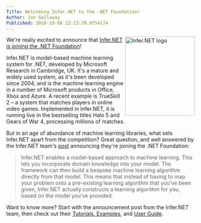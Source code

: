 ```yaml
---
Title: Welcoming Infer.NET to the .NET Foundation!
Author: Jon Galloway
Published: 2018-10-08 22:23:29.9754174
---
```

<p><img alt="Infer.NET logo" src="assets/posts/infernet-icon.png" style="float: right; width: 186px; height: 211px;" />We're really excited to announce that&nbsp;<a href="https://www.microsoft.com/en-us/research/blog/the-microsoft-infer-net-machine-learning-framework-goes-open-source/">Infer.NET is joining the .NET Foundation</a>!</p>

<p>Infer.NET is model-based machine learning system for .NET, developed by Microsoft Research in Cambridge, UK. It's a mature and widely used system, as it's been developed since 2004, and is the machine learning engine in a number of Microsoft products in Office, Xbox and Azure. A recent example is&nbsp;TrueSkill 2&nbsp;– a system that matches players in online video games. Implemented in Infer.NET, it is running live in the bestselling titles Halo 5 and Gears of War 4, processing millions of matches.</p>

<p>But in an age of abundance of machine learning libraries, what sets Infer.NET apart from the competition? Great question, and well answered by the Infer.NET team's <a href="https://www.microsoft.com/en-us/research/blog/the-microsoft-infer-net-machine-learning-framework-goes-open-source/">post</a> announcing they're joining the .NET Foundation:</p>

<blockquote>
<p>Infer.NET enables a model-based approach to machine learning. This lets you incorporate domain knowledge into your model. The framework can then build a bespoke machine learning algorithm directly from that model. This means that instead of having to map your problem onto a pre-existing learning algorithm that you’ve been given, Infer.NET actually constructs a learning algorithm for you, based on the model you’ve provided.</p>
</blockquote>

<p>Want to know more? Start with the announcement post from the Infer.NET team, then check out their&nbsp;<a href="https://dotnet.github.io/infer/userguide/Infer.NET%20tutorials%20and%20examples.html">Tutorials, Examples</a>, and&nbsp;<a href="https://dotnet.github.io/infer/userguide">User Guide</a>.&nbsp;</p>

